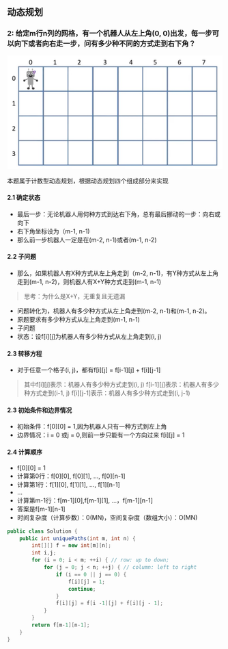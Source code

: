 ## 动态规划

### 2: 给定m行n列的网格，有一个机器人从左上角(0, 0)出发，每一步可以向下或者向右走一步，问有多少种不同的方式走到右下角？

![unique paths](/asserts/unique-path.png)

本题属于计数型动态规划，根据动态规划四个组成部分来实现

#### 2.1 确定状态

* 最后一步：无论机器人用何种方式到达右下角，总有最后挪动的一步：向右或向下
* 右下角坐标设为（m-1, n-1)
* 那么前一步机器人一定是在(m-2, n-1)或者(m-1, n-2)

#### 2.2 子问题

* 那么，如果机器人有X种方式从左上角走到（m-2, n-1)，有Y种方式从左上角走到(m-1, n-2)，则机器人有X+Y种方式走到(m-1, n-1)

> 思考：为什么是X+Y，无重复且无遗漏

* 问题转化为，机器人有多少种方式从左上角走到(m-2, n-1)和(m-1, n-2)。
* 原题要求有多少种方式从左上角走到(m-1, n-1)
* 子问题
* 状态：设f[i][j]为机器人有多少种方式从左上角走到(i, j)

#### 2.3 转移方程

* 对于任意一个格子(i, j)，都有f[i][j] = f[i-1][j] + f[i][j-1]
> 其中f[i][j]表示：机器人有多少种方式走到(i, j)
> f[i-1][j]表示：机器人有多少种方式走到(i-1, j)
> f[i][j-1]表示：机器人有多少种方式走到(i, j-1)

#### 2.3 初始条件和边界情况

* 初始条件：f[0][0] = 1,因为机器人只有一种方式到左上角
* 边界情况：i = 0 或j = 0,则前一步只能有一个方向过来 f[i][j] = 1

#### 2.4 计算顺序

* f[0][0] = 1
* 计算第0行：f[0][0], f[0][1], ..., f[0][n-1]
* 计算第1行：f[1][0], f[1][1], ..., f[1][n-1]
* ...
* 计算第m-1行：f[m-1][0],f[m-1][1], ...，f[m-1][n-1]
* 答案是f[m-1][n-1]
* 时间复杂度（计算步数）：0(MN)，空间复杂度（数组大小）：O(MN)

```java
public class Solution {
    public int uniquePaths(int m, int n) {
        int[][] f = new int[m][n];
        int i,j;
        for (i = 0; i < m; ++i) { // row: up to down;
            for (j = 0; j < n; ++j) { // column: left to right
                if (i == 0 || j == 0) {
                    f[i][j] = 1;
                    continue;
                }
                f[i][j] = f[i -1][j] + f[i][j - 1];
            }
        }
        return f[m-1][n-1];
    }
}
```

